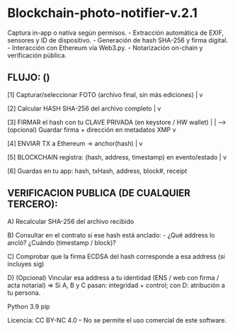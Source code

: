 # Blockchain-photo-notifier-v.2.1
Captura in-app o nativa según permisos. - Extracción automática de EXIF, sensores y ID de dispositivo. - Generación de hash SHA-256 y firma digital. - Interacción con Ethereum vía Web3.py. - Notarización on-chain y verificación pública.

## FLUJO: ()

[1] Capturar/seleccionar FOTO (archivo final, sin más ediciones) | v

[2] Calcular HASH SHA-256 del archivo completo | v

[3] FIRMAR el hash con tu CLAVE PRIVADA (en keystore / HW wallet) |
| --> (opcional) Guardar firma + dirección en metadatos XMP v

[4] ENVIAR TX a Ethereum -> anchor(hash) | v

[5] BLOCKCHAIN registra: (hash, address, timestamp) en evento/estado | v

[6] Guardas en tu app: hash, txHash, address, block#, receipt

## VERIFICACION PUBLICA (DE CUALQUIER TERCERO):

A) Recalcular SHA-256 del archivo recibido

B) Consultar en el contrato si ese hash está anclado: - ¿Qué address lo ancló? ¿Cuándo (timestamp / block)?

C) Comprobar que la firma ECDSA del hash corresponde a esa address (si incluyes sig)

D) (Opcional) Vincular esa address a tu identidad (ENS / web con firma / acta notarial) => Si A, B y C pasan: integridad + control; con D: atribución a tu persona.

Python 3.9 pip

Licencia: CC BY-NC 4.0 – No se permite el uso comercial de este software.

